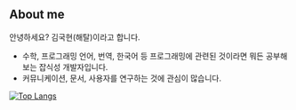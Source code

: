 ## About me
안녕하세요? 김국현(해탈)이라고 합니다.

 * 수학, 프로그래밍 언어, 번역, 한국어 등 프로그래밍에 관련된 것이라면 뭐든 공부해보는 잡식성 개발자입니다.
 * 커뮤니케이션, 문서, 사용자를 연구하는 것에 관심이 많습니다.

[![Top Langs](https://github-readme-stats.vercel.app/api/top-langs/?username=initNirvana&layout=compact&hide=HTML)](https://github.com/anuraghazra/github-readme-stats)
